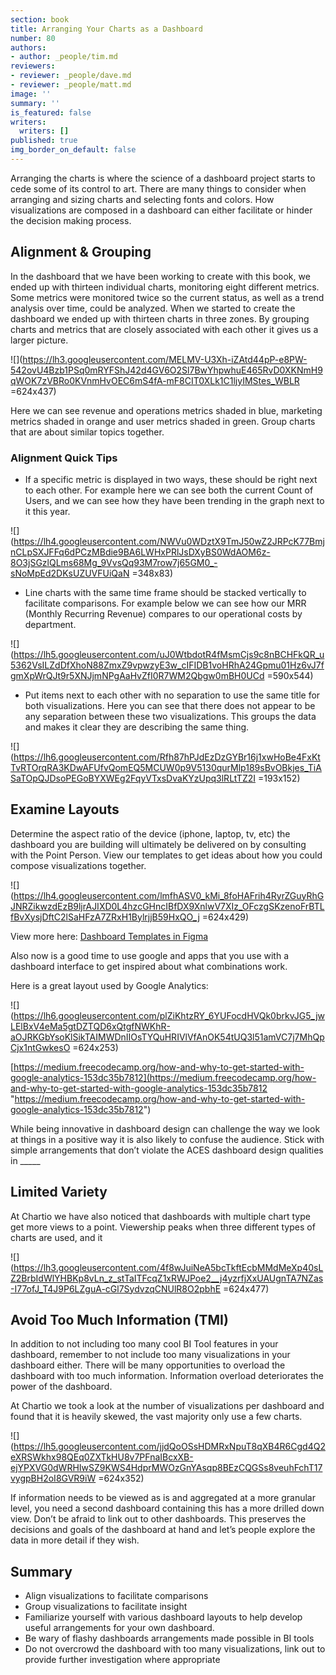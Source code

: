 ```yaml
---
section: book
title: Arranging Your Charts as a Dashboard
number: 80
authors:
- author: _people/tim.md
reviewers:
- reviewer: _people/dave.md
- reviewer: _people/matt.md
image: ''
summary: ''
is_featured: false
writers:
  writers: []
published: true
img_border_on_default: false
---
```

Arranging the charts is where the science of a dashboard project starts to cede some of its control to art. There are many things to consider when arranging and sizing charts and selecting fonts and colors. How visualizations are composed in a dashboard can either facilitate or hinder the decision making process.

## Alignment & Grouping

In the dashboard that we have been working to create with this book, we ended up with thirteen individual charts, monitoring eight different metrics. Some metrics were monitored twice so the current status, as well as a trend analysis over time, could be analyzed. When we started to create the dashboard we ended up with thirteen charts in three zones. By grouping charts and metrics that are closely associated with each other it gives us a larger picture.

![](https://lh3.googleusercontent.com/MELMV-U3Xh-iZAtd44pP-e8PW-542ovU4Bzb1PSq0mRYFShJ42d4GV6O2Sl7BwYhpwhuE465RvD0XKNmH9qWOK7zVBRo0KVnmHvOEC6mS4fA-mF8CIT0XLk1C1ljyIMStes_WBLR =624x437)

Here we can see revenue and operations metrics shaded in blue, marketing metrics shaded in orange and user metrics shaded in green. Group charts that are about similar topics together.

### Alignment Quick Tips

* If a specific metric is displayed in two ways, these should be right next to each other. For example here we can see both the current Count of Users, and we can see how they have been trending in the graph next to it this year.

![](https://lh4.googleusercontent.com/NWVu0WDztX9TmJ50wZ2JRPcK77BmjnCLpSXJFFq6dPCzMBdie9BA6LWHxPRlJsDXyBS0WdAOM6z-8O3jSGzlQLms68Mg_9VvsQq93M7row7j65GM0_-sNoMpEd2DKsUZUVFUiQaN =348x83)

* Line charts with the same time frame should be stacked vertically to facilitate comparisons. For example below we can see how our MRR (Monthly Recurring Revenue) compares to our operational costs by department.

![](https://lh5.googleusercontent.com/uJ0WtbdotR4fMsmCjs9c8nBCHFkQR_u5362VsILZdDfXhoN88ZmxZ9vpwzyE3w_cIFIDB1voHRhA24Gpmu01Hz6vJ7fgmXpWrQJt9r5XNJjmNPgAaHvZfI0R7WM2Qbgw0mBH0UCd =590x544)

* Put items next to each other with no separation to use the same title for both visualizations. Here you can see that there does not appear to be any separation between these two visualizations. This groups the data and makes it clear they are describing the same thing.

![](https://lh6.googleusercontent.com/Rfh87hPJdEzDzGYBr16j1xwHoBe4FxKtTvRTOrqRA3KDwAFUfvQomEQ5MCUW0p9V5130qurMlp189sBvOBkjes_TiASaTOpQJDsoPEGoBYXWEg2FqyVTxsDvaKYzUpq3lRLtTZ2I =193x152)

## Examine Layouts

Determine the aspect ratio of the device (iphone, laptop, tv, etc) the dashboard you are building will ultimately be delivered on by consulting with the Point Person. View our templates to get ideas about how you could compose visualizations together.

![](https://lh4.googleusercontent.com/lmfhASV0_kMi_8foHAFrih4RyrZGuyRhGJNRZikwzdEzB9ljrAJIXD0L4hzcGHncIBfDX9XnlwV7XIz_OFczgSKzenoFrBTLfBvXysjDftC2lSaHFzA7ZRxH1BylrjjB59HxQO_j =624x429)

View more here: [Dashboard Templates in Figma](https://www.figma.com/file/dTND29GywRZ16tgsv7nORhKx/Dashboard-Templates?node-id=0%3A1)

Also now is a good time to use google and apps that you use with a dashboard interface to get inspired about what combinations work.

Here is a great layout used by Google Analytics:

![](https://lh6.googleusercontent.com/plZiKhtzRY_6YUFocdHVQk0brkvJG5_jwLElBxV4eMa5gtDZTQD6xQtgfNWKhR-aOJRKGbYsoKlSikTAIMWDnIIOsTYQuHRIVlVfAnOK54tUQ3l51amVC7j7MhQpCjx1ntGwkesO =624x253)

[https://medium.freecodecamp.org/how-and-why-to-get-started-with-google-analytics-153dc35b7812](https://medium.freecodecamp.org/how-and-why-to-get-started-with-google-analytics-153dc35b7812 "https://medium.freecodecamp.org/how-and-why-to-get-started-with-google-analytics-153dc35b7812")

While being innovative in dashboard design can challenge the way we look at things in a positive way it is also likely to confuse the audience. Stick with simple arrangements that don’t violate the ACES dashboard design qualities in _____

## Limited Variety

At Chartio we have also noticed that dashboards with multiple chart type get more views to a point. Viewership peaks when three different types of charts are used, and it

![](https://lh3.googleusercontent.com/4f8wJuiNeA5bcTkftEcbMMdMeXp40sLZ2BrbIdWlYHBKp8vLn_z_stTaITFcqZ1xRWJPoe2__j4yzrfjXxUAUgnTA7NZas-I77ofJ_T4J9P6LZguA-cGl7SydvzqCNUlR8O2pbhE =624x477)

## Avoid Too Much Information (TMI)

In addition to not including too many cool BI Tool features in your dashboard, remember to not include too many visualizations in your dashboard either. There will be many opportunities to overload the dashboard with too much information. Information overload deteriorates the power of the dashboard.

At Chartio we took a look at the number of visualizations per dashboard and found that it is heavily skewed, the vast majority only use a few charts.

![](https://lh5.googleusercontent.com/jjdQoOSsHDMRxNpuT8qXB4R6Cgd4Q2eXRSWkhx98QEq0ZXTkHU8v7PFnaIBcxXB-ejYPXVG0dWRHIwSZ9KWS4HdprMWOzGnYAsqp8BEzCQGSs8veuhFchT17vygpBH2oI8GVR9iW =624x352)

If information needs to be viewed as is and aggregated at a more granular level, you need a second dashboard containing this has a more drilled down view. Don’t be afraid to link out to other dashboards. This preserves the decisions and goals of the dashboard at hand and let’s people explore the data in more detail if they wish.

## Summary

* Align visualizations to facilitate comparisons
* Group visualizations to facilitate insight
* Familiarize yourself with various dashboard layouts to help develop useful arrangements for your own dashboard.
* Be wary of flashy dashboards arrangements made possible in BI tools
* Do not overcrowd the dashboard with too many visualizations, link out to provide further investigation where appropriate
